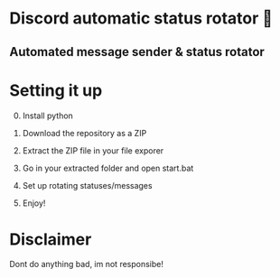 # Discord automatic status rotator 🤖

## Automated message sender & status rotator 

# Setting it up

0. Install python
1. Download the repository as a ZIP
2. Extract the ZIP file in your file exporer
3. Go in your extracted folder and open start.bat 
4. Set up rotating statuses/messages
 
5. Enjoy!

# Disclaimer

Dont do anything bad, im not responsibe!
